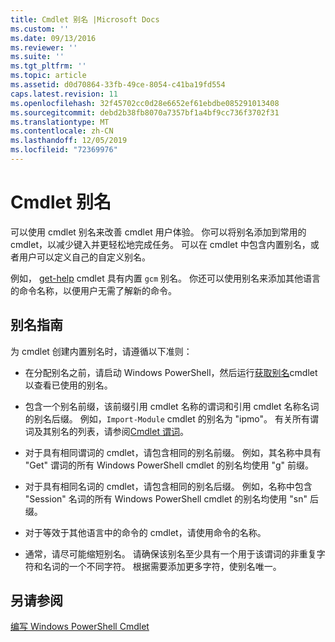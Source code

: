 ```yaml
---
title: Cmdlet 别名 |Microsoft Docs
ms.custom: ''
ms.date: 09/13/2016
ms.reviewer: ''
ms.suite: ''
ms.tgt_pltfrm: ''
ms.topic: article
ms.assetid: d0d70864-33fb-49ce-8054-c41ba19fd554
caps.latest.revision: 11
ms.openlocfilehash: 32f45702cc0d28e6652ef61ebdbe085291013408
ms.sourcegitcommit: debd2b38fb8070a7357bf1a4bf9cc736f3702f31
ms.translationtype: MT
ms.contentlocale: zh-CN
ms.lasthandoff: 12/05/2019
ms.locfileid: "72369976"
---
```

# <a name="cmdlet-aliases"></a>Cmdlet 别名

可以使用 cmdlet 别名来改善 cmdlet 用户体验。 你可以将别名添加到常用的 cmdlet，以减少键入并更轻松地完成任务。 可以在 cmdlet 中包含内置别名，或者用户可以定义自己的自定义别名。

例如， [get-help](/powershell/module/microsoft.powershell.core/get-command) cmdlet 具有内置 `gcm` 别名。 你还可以使用别名来添加其他语言的命令名称，以便用户无需了解新的命令。

## <a name="alias-guidelines"></a>别名指南

为 cmdlet 创建内置别名时，请遵循以下准则：

- 在分配别名之前，请启动 Windows PowerShell，然后运行[获取别名](/powershell/module/Microsoft.PowerShell.Utility/Get-Alias)cmdlet 以查看已使用的别名。

- 包含一个别名前缀，该前缀引用 cmdlet 名称的谓词和引用 cmdlet 名称名词的别名后缀。 例如，`Import-Module` cmdlet 的别名为 "ipmo"。 有关所有谓词及其别名的列表，请参阅[Cmdlet 谓词](./approved-verbs-for-windows-powershell-commands.md)。

- 对于具有相同谓词的 cmdlet，请包含相同的别名前缀。 例如，其名称中具有 "Get" 谓词的所有 Windows PowerShell cmdlet 的别名均使用 "g" 前缀。

- 对于具有相同名词的 cmdlet，请包含相同的别名后缀。 例如，名称中包含 "Session" 名词的所有 Windows PowerShell cmdlet 的别名均使用 "sn" 后缀。

- 对于等效于其他语言中的命令的 cmdlet，请使用命令的名称。

- 通常，请尽可能缩短别名。 请确保该别名至少具有一个用于该谓词的非重复字符和名词的一个不同字符。 根据需要添加更多字符，使别名唯一。

## <a name="see-also"></a>另请参阅

[编写 Windows PowerShell Cmdlet](./writing-a-windows-powershell-cmdlet.md)
